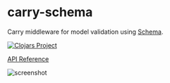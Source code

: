 # carry-schema

Carry middleware for model validation using [Schema](https://github.com/plumatic/schema).

[![Clojars Project](https://img.shields.io/clojars/v/carry-schema.svg)](https://clojars.org/carry-schema)

[API Reference](http://metametadata.github.io/carry/api/carry-schema.core.html)

![screenshot](http://i.imgur.com/6pmOHzO.png)